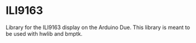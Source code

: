 # ILI9163
Library for the ILI9163 display on the Arduino Due.
This library is meant to be used with hwlib and bmptk.
